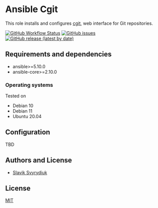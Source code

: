 # Ansible Cgit

This role installs and configures [cgit](https://git.zx2c4.com/cgit/about/),
web interface for Git repositories.

[![GitHub Workflow Status](https://img.shields.io/github/workflow/status/sv0/ansible-cgit/CI)][ci]
[![GitHub issues](https://img.shields.io/github/issues/sv0/ansible-cgit)][issues]
[![GitHub release (latest by date)](https://img.shields.io/github/v/release/sv0/ansible-cgit)][releases]

[ci]: https://github.com/sv0/ansible-cgit/actions
[issues]: https://github.com/sv0/ansible-cgit/issues?q=is%3Aopen+is%3Aissue
[releases]: https://github.com/sv0/ansible-cgit/releases

## Requirements and dependencies

- ansible>=5.10.0
- ansible-core>=2.10.0

### Operating systems

Tested on

- Debian 10
- Debian 11
- Ubuntu 20.04

## Configuration

TBD

## Authors and License

- [Slavik Svyrydiuk](https://www.svyrydiuk.eu)


## License

[MIT](LICENSE)
